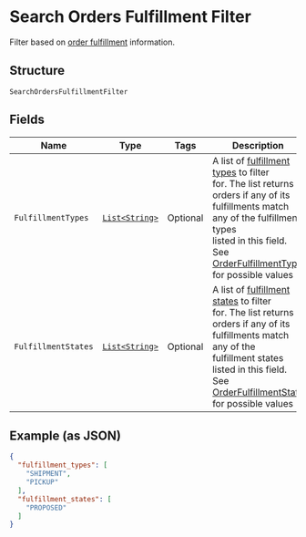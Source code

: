 
# Search Orders Fulfillment Filter

Filter based on [order fulfillment](../../doc/models/order-fulfillment.md) information.

## Structure

`SearchOrdersFulfillmentFilter`

## Fields

| Name | Type | Tags | Description | Getter |
|  --- | --- | --- | --- | --- |
| `FulfillmentTypes` | [`List<String>`](../../doc/models/order-fulfillment-type.md) | Optional | A list of [fulfillment types](../../doc/models/order-fulfillment-type.md) to filter<br>for. The list returns orders if any of its fulfillments match any of the fulfillment types<br>listed in this field.<br>See [OrderFulfillmentType](#type-orderfulfillmenttype) for possible values | List<String> getFulfillmentTypes() |
| `FulfillmentStates` | [`List<String>`](../../doc/models/order-fulfillment-state.md) | Optional | A list of [fulfillment states](../../doc/models/order-fulfillment-state.md) to filter<br>for. The list returns orders if any of its fulfillments match any of the<br>fulfillment states listed in this field.<br>See [OrderFulfillmentState](#type-orderfulfillmentstate) for possible values | List<String> getFulfillmentStates() |

## Example (as JSON)

```json
{
  "fulfillment_types": [
    "SHIPMENT",
    "PICKUP"
  ],
  "fulfillment_states": [
    "PROPOSED"
  ]
}
```

